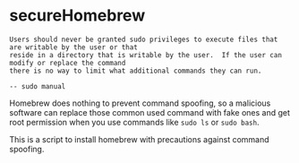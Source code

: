 # secureHomebrew
```
Users should never be granted sudo privileges to execute files that are writable by the user or that
reside in a directory that is writable by the user.  If the user can modify or replace the command
there is no way to limit what additional commands they can run.

-- sudo manual
```
Homebrew does nothing to prevent command spoofing, so a malicious software can replace those common used command with fake ones and get root permission when you use commands like `sudo ls` or `sudo bash`.

This is a script to install homebrew with precautions against command spoofing.
